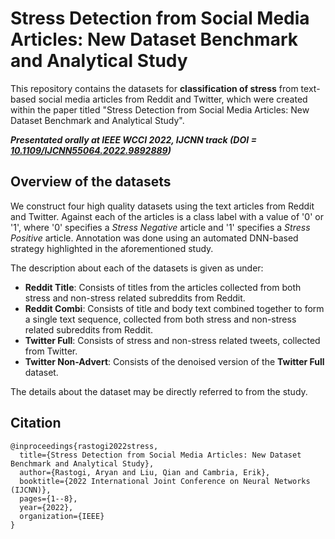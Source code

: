 # Stress Detection from Social Media Articles: New Dataset Benchmark and Analytical Study
This repository contains the datasets for **classification of stress** from text-based social media articles from Reddit and Twitter, which were created within the paper titled "Stress Detection from Social Media Articles: New Dataset Benchmark and Analytical Study". 

***Presentated orally at IEEE WCCI 2022, IJCNN track (DOI = [10.1109/IJCNN55064.2022.9892889](https://doi.org/10.1109/IJCNN55064.2022.9892889))***

## Overview of the datasets
We construct four high quality datasets using the text articles from Reddit and Twitter. Against each of the articles is a class label with a value of '0' or '1', where '0' specifies a *Stress Negative* article and '1' specifies a *Stress Positive* article. Annotation was done using an automated DNN-based strategy highlighted in the aforementioned study.

The description about each of the datasets is given as under:

- **Reddit Title**: Consists of titles from the articles collected from both stress and non-stress related subreddits from Reddit.  
- **Reddit Combi**: Consists of title and body text combined together to form a single text sequence, collected from both stress and non-stress related subreddits from Reddit.  
- **Twitter Full**: Consists of stress and non-stress related tweets, collected from Twitter.  
- **Twitter Non-Advert**: Consists of the denoised version of the **Twitter Full** dataset.  

The details about the dataset may be directly referred to from the study.

## Citation
```
@inproceedings{rastogi2022stress,
  title={Stress Detection from Social Media Articles: New Dataset Benchmark and Analytical Study},
  author={Rastogi, Aryan and Liu, Qian and Cambria, Erik},
  booktitle={2022 International Joint Conference on Neural Networks (IJCNN)},
  pages={1--8},
  year={2022},
  organization={IEEE}
}
```
